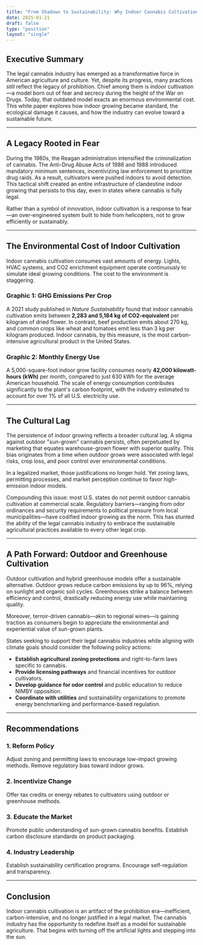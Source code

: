 ```yaml
---
title: "From Shadows to Sustainability: Why Indoor Cannabis Cultivation Is a Prohibition-Era Relic Unfit for a Legal Market"
date: 2025-01-21
draft: false
type: "position"
layout: "single"
---
```


## Executive Summary

The legal cannabis industry has emerged as a transformative force in American agriculture and culture. Yet, despite its progress, many practices still reflect the legacy of prohibition. Chief among them is indoor cultivation—a model born out of fear and secrecy during the height of the War on Drugs. Today, that outdated model exacts an enormous environmental cost. This white paper explores how indoor growing became standard, the ecological damage it causes, and how the industry can evolve toward a sustainable future.

---

## A Legacy Rooted in Fear

During the 1980s, the Reagan administration intensified the criminalization of cannabis. The Anti-Drug Abuse Acts of 1986 and 1988 introduced mandatory minimum sentences, incentivizing law enforcement to prioritize drug raids. As a result, cultivators were pushed indoors to avoid detection. This tactical shift created an entire infrastructure of clandestine indoor growing that persists to this day, even in states where cannabis is fully legal.

Rather than a symbol of innovation, indoor cultivation is a response to fear—an over-engineered system built to hide from helicopters, not to grow efficiently or sustainably.

---

## The Environmental Cost of Indoor Cultivation

Indoor cannabis cultivation consumes vast amounts of energy. Lights, HVAC systems, and CO2 enrichment equipment operate continuously to simulate ideal growing conditions. The cost to the environment is staggering.

### Graphic 1: GHG Emissions Per Crop

A 2021 study published in *Nature Sustainability* found that indoor cannabis cultivation emits between **2,283 and 5,184 kg of CO2-equivalent** per kilogram of dried flower. In contrast, beef production emits about 270 kg, and common crops like wheat and tomatoes emit less than 3 kg per kilogram produced. Indoor cannabis, by this measure, is the most carbon-intensive agricultural product in the United States.

### Graphic 2: Monthly Energy Use

A 5,000-square-foot indoor grow facility consumes nearly **42,000 kilowatt-hours (kWh)** per month, compared to just 630 kWh for the average American household. The scale of energy consumption contributes significantly to the plant's carbon footprint, with the industry estimated to account for over 1% of all U.S. electricity use.

---

## The Cultural Lag

The persistence of indoor growing reflects a broader cultural lag. A stigma against outdoor "sun-grown" cannabis persists, often perpetuated by marketing that equates warehouse-grown flower with superior quality. This bias originates from a time when outdoor grows were associated with legal risks, crop loss, and poor control over environmental conditions.

In a legalized market, those justifications no longer hold. Yet zoning laws, permitting processes, and market perception continue to favor high-emission indoor models.

Compounding this issue: most U.S. states do not permit outdoor cannabis cultivation at commercial scale. Regulatory barriers—ranging from odor ordinances and security requirements to political pressure from local municipalities—have codified indoor growing as the norm. This has stunted the ability of the legal cannabis industry to embrace the sustainable agricultural practices available to every other legal crop.

---

## A Path Forward: Outdoor and Greenhouse Cultivation

Outdoor cultivation and hybrid greenhouse models offer a sustainable alternative. Outdoor grows reduce carbon emissions by up to 96%, relying on sunlight and organic soil cycles. Greenhouses strike a balance between efficiency and control, drastically reducing energy use while maintaining quality.

Moreover, terroir-driven cannabis—akin to regional wines—is gaining traction as consumers begin to appreciate the environmental and experiential value of sun-grown plants.

States seeking to support their legal cannabis industries while aligning with climate goals should consider the following policy actions:

- **Establish agricultural zoning protections** and right-to-farm laws specific to cannabis.
- **Provide licensing pathways** and financial incentives for outdoor cultivators.
- **Develop guidance for odor control** and public education to reduce NIMBY opposition.
- **Coordinate with utilities** and sustainability organizations to promote energy benchmarking and performance-based regulation.

---

## Recommendations

### 1. Reform Policy
Adjust zoning and permitting laws to encourage low-impact growing methods. Remove regulatory bias toward indoor grows.

### 2. Incentivize Change
Offer tax credits or energy rebates to cultivators using outdoor or greenhouse methods.

### 3. Educate the Market
Promote public understanding of sun-grown cannabis benefits. Establish carbon disclosure standards on product packaging.

### 4. Industry Leadership
Establish sustainability certification programs. Encourage self-regulation and transparency.

---

## Conclusion

Indoor cannabis cultivation is an artifact of the prohibition era—inefficient, carbon-intensive, and no longer justified in a legal market. The cannabis industry has the opportunity to redefine itself as a model for sustainable agriculture. That begins with turning off the artificial lights and stepping into the sun.